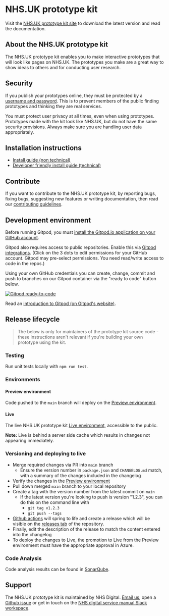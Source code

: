 # NHS.UK prototype kit

Visit the <a href="http://nhsuk-prototype-kit.azurewebsites.net/docs">NHS.UK prototype kit site</a> to download the latest version and read the documentation.

## About the NHS.UK prototype kit

The NHS.UK prototype kit enables you to make interactive prototypes that will look like pages on NHS.UK. The prototypes you make are a great way to show ideas to others and for conducting user research.

## Security

If you publish your prototypes online, they must be protected by a <a href="https://nhsuk-prototype-kit.azurewebsites.net/docs/how-tos/publish-your-prototype-online">username and password</a>. This is to prevent members of the public finding prototypes and thinking they are real services.

You must protect user privacy at all times, even when using prototypes. Prototypes made with the kit look like NHS.UK, but do not have the same security provisions. Always make sure you are handling user data appropriately.

## Installation instructions

- <a href="http://nhsuk-prototype-kit.azurewebsites.net/docs/install/simple">Install guide (non technical)</a>
- <a href="http://nhsuk-prototype-kit.azurewebsites.net/docs/install/advanced">Developer friendly install guide (technical)</a>

## Contribute

If you want to contribute to the NHS.UK prototype kit, by reporting bugs, fixing bugs, suggesting new features or writing documentation, then read our [contributing guidelines](CONTRIBUTING.md).

## Development environment

Before running Gitpod, you must <a href="https://github.com/apps/gitpod-io/installations/new">install the Gitpod.io application on your GitHub account</a>.

Gitpod also requires access to public repositories. Enable this via <a href="https://gitpod.io/integrations">Gitpod integrations</a>. (Click on the 3 dots to edit permissions for your GitHub account. Gitpod may pre-select permissions. You need read/write access to code in the repos.)

Using your own GitHub credentials you can create, change, commit and push to branches on our Gitpod container via the "ready to code" button below.

[![Gitpod ready-to-code](https://img.shields.io/badge/Gitpod-ready--to--code-blue?logo=gitpod)](https://gitpod.io/#https://github.com/nhsuk/nhsuk-prototype-kit)

Read an <a href="https://www.gitpod.io/docs">introduction to Gitpod (on Gitpod's website)</a>.

## Release lifecycle

> The below is only for maintainers of the prototype kit source code - these instructions aren't relevant if you're building your own prototype using the kit.

### Testing

Run unit tests locally with `npm run test`.

### Environments

#### Preview environment

Code pushed to the `main` branch will deploy on the [Preview environment](http://nhsuk-prototype-kit-preview.azurewebsites.net/).

#### Live

The live NHS.UK prototype kit [Live environment](https://nhsuk-prototype-kit.azurewebsites.net), accessible to the public.

__Note:__ Live is behind a server side cache which results in changes not appearing immediately.

### Versioning and deploying to live

- Merge required changes via PR into `main` branch
  - Ensure the version number in `package.json` and `CHANGELOG.md` match, with a summary of the changes included in the changelog
- Verify the changes in the [Preview environment](http://nhsuk-prototype-kit-preview.azurewebsites.net/)
- Pull down merged `main` branch to your local repository
- Create a tag with the version number from the latest commit on `main`
  - If the latest version you're looking to push is version "1.2.3", you can do this on the command line with
    - `git tag v1.2.3`
    - `git push --tags`
- [Github actions](https://github.com/nhsuk/nhsuk-prototype-kit/actions/workflows/release.yml) will spring to life and create a release which will be visible on the [releases tab](https://github.com/nhsuk/nhsuk-prototype-kit/releases) of the repository.
- Finally, edit the description of the release to match the content entered into the changelog
- To deploy the changes to Live, the promotion to Live from the Preview environment must have the appropriate approval in Azure.

### Code Analysis

Code analysis results can be found in [SonarQube](https://sonar.nhswebsite.nhs.uk/dashboard?id=nhsuk-prototype-kit).

## Support

The NHS.UK prototype kit is maintained by NHS Digital. [Email us](mailto:service-manual@nhs.net), open a [Github issue](https://github.com/nhsuk/nhsuk-prototype-kit/issues/new) or get in touch on the [NHS digital service manual Slack workspace](https://join.slack.com/t/nhs-service-manual/shared_invite/enQtNTIyOTEyNjU3NDkyLTk4NDQ3YzkwYzk1Njk5YjAxYTI5YTVkZmUxMGQ0ZjA3NjMyM2ZkNjBlMWMxODVjZjYzNzg1ZmU4MWY1NmE2YzE).

